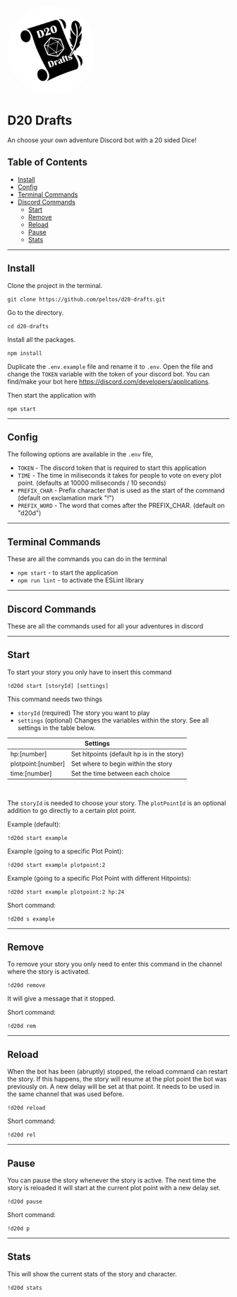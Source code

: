 <img alt="D20 drafts" src="./src/images/icon.jpg" data-canonical-src="https://gyazo.com/eb5c5741b6a9a16c692170a41a49c858.png" width="200" height="200" style="border-radius: 50%;" />

# D20 Drafts
An choose your own adventure Discord bot with a 20 sided Dice!

## Table of Contents  
- [Install](#Install)  
- [Config](#config)  
- [Terminal Commands](#Terminal-Commands)  
- [Discord Commands](#Discord-Commands)  
  - [Start](#Start)
  - [Remove](#Remove)
  - [Reload](#Reload)
  - [Pause](#Pause)
  - [Stats](#Stats)

---

## Install

Clone the project in the terminal.

```
git clone https://github.com/peltos/d20-drafts.git
```

Go to the directory.

```
cd d20-drafts
```

Install all the packages.

```
npm install
```

Duplicate the `.env.example` file and rename it to `.env`. Open the file and change the `TOKEN` variable with the token of your discord bot. You can find/make your bot here https://discord.com/developers/applications.

Then start the application with

```
npm start
```

---

## Config

The following options are available in the `.env` file,
- `TOKEN` - The discord token that is required to start this application
- `TIME` - The time in miliseconds it takes for people to vote on every plot point. (defaults at 10000 miliseconds / 10 seconds)
- `PREFIX_CHAR` - Prefix character that is used as the start of the command (default on exclamation mark "!")
- `PREFIX_WORD` - The word that comes after the PREFIX_CHAR. (default on "d20d")

---

## Terminal Commands
These are all the commands you can do in the terminal
- `npm start` - to start the application
- `npm run lint` - to activate the ESLint library

---

## Discord Commands
These are all the commands used for all your adventures in discord

---

## Start

To start your story you only have to insert this command

```
!d20d start [storyId] [settings]
```
This command needs two things

- `storyId` (required) The story you want to play
- `settings` (optional) Changes the variables within the story. See all settings in the table below.

<table>
    <thead>
        <tr>
            <th colspan=2>Settings</th>
        </tr>
    </thead>
    <tbody>
        <tr>
            <td>hp:[number]</td>
            <td>Set hitpoints (default hp is in the story)</td>
        </tr>
        <tr>
            <td>plotpoint:[number]</td>
            <td>Set where to begin within the story</td>
        </tr>
        <tr>
            <td>time:[number]</td>
            <td>Set the time between each choice</td>
        </tr>
    </tbody>
</table>
<br>

The `storyId` is needed to choose your story. The `plotPointId` is an optional addition to go directly to a certain plot point.

Example (default):  
```
!d20d start example
```

Example (going to a specific Plot Point):  
```
!d20d start example plotpoint:2
```

Example (going to a specific Plot Point with different Hitpoints):  
```
!d20d start example plotpoint:2 hp:24
```

Short command:  
```
!d20d s example
```

---

## Remove

To remove your story you only need to enter this command in the channel where the story is activated.

```
!d20d remove
```
It will give a message that it stopped.

Short command:  
```
!d20d rem
```

---

## Reload

When the bot has been (abruptly) stopped, the reload command can restart the story. If this happens, the story will resume at the plot point the bot was previously on. A new delay will be set at that point. It needs to be used in the same channel that was used before.

```
!d20d reload
```

Short command:  
```
!d20d rel
```

---

## Pause

You can pause the story whenever the story is active. The next time the story is reloaded it will start at the current plot point with a new delay set.

```
!d20d pause
```

Short command:  
```
!d20d p
```

---

## Stats

This will show the current stats of the story and character.

```
!d20d stats
```